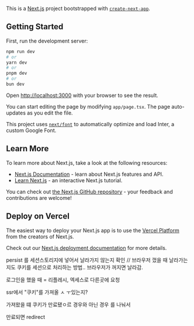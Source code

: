This is a [Next.js](https://nextjs.org/) project bootstrapped with [`create-next-app`](https://github.com/vercel/next.js/tree/canary/packages/create-next-app).

## Getting Started

First, run the development server:

```bash
npm run dev
# or
yarn dev
# or
pnpm dev
# or
bun dev
```

Open [http://localhost:3000](http://localhost:3000) with your browser to see the result.

You can start editing the page by modifying `app/page.tsx`. The page auto-updates as you edit the file.

This project uses [`next/font`](https://nextjs.org/docs/basic-features/font-optimization) to automatically optimize and load Inter, a custom Google Font.

## Learn More

To learn more about Next.js, take a look at the following resources:

- [Next.js Documentation](https://nextjs.org/docs) - learn about Next.js features and API.
- [Learn Next.js](https://nextjs.org/learn) - an interactive Next.js tutorial.

You can check out [the Next.js GitHub repository](https://github.com/vercel/next.js/) - your feedback and contributions are welcome!

## Deploy on Vercel

The easiest way to deploy your Next.js app is to use the [Vercel Platform](https://vercel.com/new?utm_medium=default-template&filter=next.js&utm_source=create-next-app&utm_campaign=create-next-app-readme) from the creators of Next.js.

Check out our [Next.js deployment documentation](https://nextjs.org/docs/deployment) for more details.



persist 를 세션스토리지에 넣어서 날라가지 않는지 확인 // 브라우저 껐을 때 날라가는지도
쿠키를 세션으로 처리하는 방법.. 브라우저가 꺼지면 날라감.

로그인을 했을 때 = 리플레시, 엑세스로 다른곳에 요청

ssr에서 "쿠키"를 가져올 ㅅ ㅜ있는지?

가져왔을 떄 쿠키가 만료됐ㅇ르 경우와 아닌 경우 를 나눠서

만료되면 redirect 
